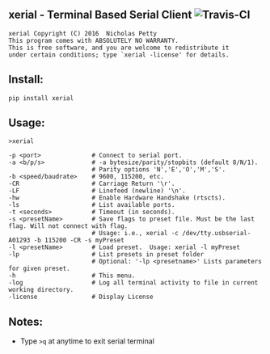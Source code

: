 
xerial - Terminal Based Serial Client ![Travis-CI](https://travis-ci.org/nickpetty/xerial.svg?branch=master)
------------------------------------------------------------------------

    xerial Copyright (C) 2016  Nicholas Petty
    This program comes with ABSOLUTELY NO WARRANTY.
    This is free software, and you are welcome to redistribute it
    under certain conditions; type `xerial -license' for details.

Install:
------------------------------------------------------------------------
    pip install xerial

Usage:
------------------------------------------------------------------------
    >xerial
    
    -p <port>              # Connect to serial port.
    -a <b/p/s>             # -a bytesize/parity/stopbits (default 8/N/1).
                           # Parity options 'N','E','O','M','S'.
    -b <speed/baudrate>    # 9600, 115200, etc.
    -CR                    # Carriage Return '\r'.
    -LF                    # Linefeed (newline) '\n'.
    -hw                    # Enable Hardware Handshake (rtscts).
    -ls                    # List available ports.
    -t <seconds>           # Timeout (in seconds).
    -s <presetName>        # Save flags to preset file. Must be the last flag. Will not connect with flag.
                           # Usage: i.e., xerial -c /dev/tty.usbserial-A01293 -b 115200 -CR -s myPreset
    -l <presetName>        # Load preset.  Usage: xerial -l myPreset
    -lp                    # List presets in preset folder
                           # Optional: '-lp <presetname>' Lists parameters for given preset.
    -h                     # This menu.
    -log                   # Log all terminal activity to file in current working directory.
    -license               # Display License

Notes:
------------------------------------------------------------------------
 + Type `>q` at anytime to exit serial terminal
